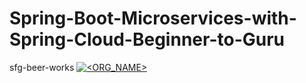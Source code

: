 # Spring-Boot-Microservices-with-Spring-Cloud-Beginner-to-Guru
sfg-beer-works
[![<ORG_NAME>](https://app.circleci.com/pipelines/github/achwell/Spring-Boot-Microservices-with-Spring-Cloud-Beginner-to-Guru.svg?style=svg)](https://app.circleci.com/pipelines/github/achwell/Spring-Boot-Microservices-with-Spring-Cloud-Beginner-to-Guru)
